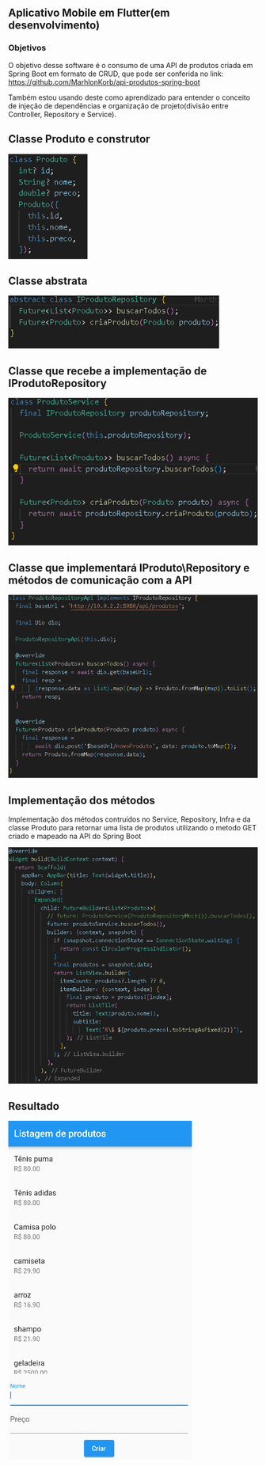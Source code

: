 <h2>Aplicativo Mobile em Flutter(em desenvolvimento)


<h3>Objetivos</h3>

O objetivo desse software é o consumo de uma API de produtos criada em Spring Boot em formato de CRUD, que pode ser conferida no link: https://github.com/MarhlonKorb/api-produtos-spring-boot

Também estou usando deste como aprendizado para entender o conceito de injeção de dependências e organização de projeto(divisão entre Controller, Repository e Service). 

<h2>Classe Produto e construtor</h2>

![](https://github.com/MarhlonKorb/listagem_produtos/blob/master/imgs/classe.png)

<h2>Classe abstrata</h2>

![](https://github.com/MarhlonKorb/listagem_produtos/blob/master/imgs/classe-repository.png)

<h2>Classe que recebe a implementação de IProdutoRepository</h2>

![](https://github.com/MarhlonKorb/listagem_produtos/blob/master/imgs/produto-service.png)

<h2>Classe que implementará IProduto\Repository e métodos de comunicação com a API</h2>

![](https://github.com/MarhlonKorb/listagem_produtos/blob/master/imgs/produto-repository-api.png)

<h2>Implementação dos métodos</h2>

Implementação dos métodos contruídos no Service, Repository, Infra e da classe Produto para retornar uma lista de produtos utilizando o metodo GET criado e mapeado na API do Spring Boot

![](https://github.com/MarhlonKorb/listagem_produtos/blob/master/imgs/interface-flutter.png)

<h2>Resultado</h2>

![](https://github.com/MarhlonKorb/listagem_produtos/blob/master/imgs/imagem-app.png)


